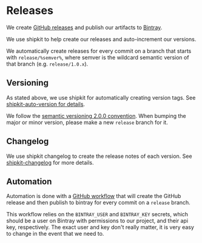 # Releases

We create [GitHub releases](https://github.com/linkedin/datahub-gma/releases) and publish our artifacts to
[Bintray](https://bintray.com/linkedin/maven/datahub-gma).

We use shipkit to help create our releases and auto-increment our versions.

We automatically create releases for every commit on a branch that starts with `release/%semver%`, where semver is the
wildcard semantic version of that branch (e.g. `release/1.0.x`).

## Versioning

As stated above, we use shipkit for automatically creating version tags. See
[shipkit-auto-version for details](https://github.com/shipkit/shipkit-auto-version).

We follow the [semantic versioning 2.0.0 convention](https://semver.org/). When bumping the major or minor version,
please make a new `release` branch for it.

## Changelog

We use shipkit changelog to create the release notes of each version. See
[shipkit-changelog](https://github.com/shipkit/shipkit-changelog) for more details.

## Automation

Automation is done with a [GitHub workflow](../../.github/workflows/gh-version.yml) that will create the GitHub release
and then publish to bintray for every commit on a `release` branch.

This workflow relies on the `BINTRAY_USER` and `BINTRAY_KEY` secrets, which should be a user on Bintray with permissions
to our project, and their api key, respectively. The exact user and key don't really matter, it is very easy to change
in the event that we need to.
